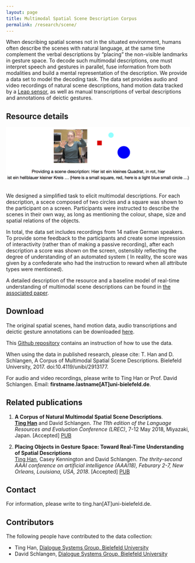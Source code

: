 ```yaml
---
layout: page
title: Multimodal Spatial Scene Description Corpus
permalink: /research/scene/
---
```



When describing spatial scenes not in the situated environment, humans often describe the scenes with natural language, at the same time complement the verbal descriptions by “placing” the non-visible landmarks in gesture space. To decode such multimodal descriptions, one must interpret speech and gestures in parallel, fuse information from both modalities and build a mental representation of the description.  We provide a data set to model the decoding task. The data set provides audio and video recordings of natural scene descriptions, hand motion data tracked by a [Leap sensor](https://www.leapmotion.com/),  as well as manual transcriptions of verbal descriptions and annotations of deictic gestures.

## Resource details
<center> <img width="600"  src="../../images/p.png"> </center> <br>


We designed a simplified task to elicit multimodal descriptions. For each description, a scece composed of two circles and a square was shown to the participant on a screen. Participants were instructed to describe the scenes in their own way, as long as mentioning the colour, shape, size and spatial relations of the objects. 

In total, the data set includes recordings from 14 native German speakers. To provide some feedback to the participants and create some impression of interactivity (rather than of making a passive recording), after each description a score was shown on the screen, ostensibly reflecting the degree of understanding of an automated system ( In reality, the score was given by a confederate who had the instruction to reward when all attribute types were mentioned). 

 A detailed description of the resource and a baseline model of real-time understanding of multimodal scene descriptions can be found in [the associated paper](https://www.dsg-bielefeld.de/dsg_wp/).

## Download
The original spatial scenes, hand motion data, audio transcriptions and deictic gesture annotations can be downloaded [here](https://pub.uni-bielefeld.de/data/2913177). 

This [Github repository](https://github.com/TINGH/multimodal-spatial-description) contains an instruction of how to use the data.

When using the data in published research, please cite: T. Han and D. Schlangen, A Corpus of Multimodal Spatial Scene Descriptions. Bielefeld University, 2017. doi:10.4119/unibi/2913177.

For audio and video recordings, please write to Ting Han or Prof. David Schlangen. Email: **firstname.lastname[AT]uni-bielefeld.de**.

## Related publications
1. **A Corpus of Natural Multimodal Spatial Scene Descriptions**.<br> <u>**Ting Han**</u> and David Schlangen. *The 11th edition of the Language Resources and Evaluation Conference (LREC)*, 7-12 May 2018, Miyazaki, Japan. [Accepted] [PUB](https://pub.uni-bielefeld.de/publication/2915806)

1. **Placing Objects in Gesture Space: Toward Real-Time Understanding of Spatial Descriptions**<br><u>Ting Han</u>, Casey Kennington and David Schlangen.  *The thrity-second AAAI conference on artificial intelligence (AAAI18), Feburary 2-7, New Orleans, Louisiana, USA, 2018*.  [Accepted] [PUB](https://pub.uni-bielefeld.de/publication/2914935)


## Contact
For information, please write to ting.han[AT]uni-bielefeld.de.

## Contributors
The following people have contributed to the data collection:

  - Ting Han, [Dialogue Systems Group, Bielefeld University](http://www.dsg-bielefeld.de/dsg_wp/)
  - David Schlangen, [Dialogue Systems Group, Bielefeld University](http://www.dsg-bielefeld.de/dsg_wp/)
